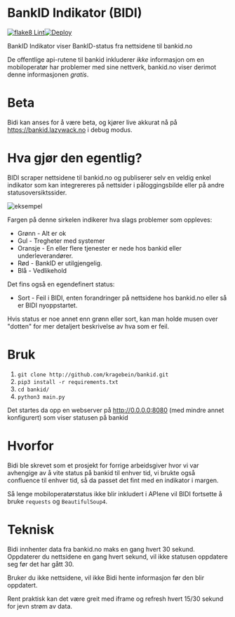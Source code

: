 # BankID Indikator (BIDI)

[![flake8 Lint](https://github.com/kragebein/bankid/actions/workflows/flake8_lint.yml/badge.svg)](https://github.com/kragebein/bankid/actions/workflows/flake8_lint.yml)[![Deploy](https://github.com/kragebein/bankid/actions/workflows/deploy.yml/badge.svg)](https://github.com/kragebein/bankid/actions/workflows/deploy.yml)

BankID Indikator viser BankID-status fra nettsidene til bankid.no

De offentlige api-rutene til bankid inkluderer _ikke_ informasjon om en mobiloperatør har problemer med sine nettverk, bankid.no viser derimot denne informasjonen _gratis_.

# Beta

Bidi kan anses for å være beta, og kjører live akkurat nå på https://bankid.lazywack.no i debug modus.

# Hva gjør den egentlig?

BIDI scraper nettsidene til bankid.no og publiserer selv en veldig enkel indikator som kan integrereres på nettsider i påloggingsbilde eller på andre statusoversiktssider.

![eksempel](https://i.postimg.cc/fy56zW5p/image.png)

Fargen på denne sirkelen indikerer hva slags problemer som oppleves:

- Grønn - Alt er ok
- Gul - Tregheter med systemer
- Oransje - En eller flere tjenester er nede hos bankid eller underleverandører.
- Rød - BankID er utilgjengelig.
- Blå - Vedlikehold

Det fins også en egendefinert status:

- Sort - Feil i BIDI, enten forandringer på nettsidene hos bankid.no eller så er BIDI nyoppstartet.

Hvis status er noe annet enn grønn eller sort, kan man holde musen over "dotten" for mer detaljert beskrivelse av hva som er feil.

# Bruk

1.  `git clone http://github.com/kragebein/bankid.git`
2.  `pip3 install -r requirements.txt`
3.  `cd bankid/`
4.  `python3 main.py`

Det startes da opp en webserver på http://0.0.0.0:8080 (med mindre annet konfigurert) som viser statusen på bankid

# Hvorfor

Bidi ble skrevet som et prosjekt for forrige arbeidsgiver hvor vi var avhengige av å vite status på bankid til enhver tid, vi brukte også confluence til enhver tid, så da passet det fint med en indikator i margen.

Så lenge mobiloperatørstatus ikke blir inkludert i APIene vil BIDI fortsette å bruke `requests` og `BeautifulSoup4`.

# Teknisk

Bidi innhenter data fra bankid.no maks en gang hvert 30 sekund.
Oppdaterer du nettsidene en gang hvert sekund, vil ikke statusen oppdatere seg før det har gått 30.

Bruker du ikke nettsidene, vil ikke Bidi hente informasjon før den blir oppdatert.

Rent praktisk kan det være greit med iframe og refresh hvert 15/30 sekund for jevn strøm av data.
